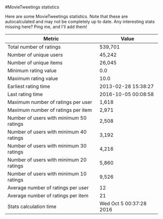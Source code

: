 #MovieTweetings statistics

Here are some MovieTweetings statistics. Note that these are autocalculated and may not be completely up to date. Any interesting stats missing here? Ping me, and I'll add them!

Metric | Value
--- | ---
Total number of ratings                 | 539,701
Number of unique users                  | 45,242
Number of unique items                  | 26,045
Minimum rating value                    | 0.0
Maximum rating value                    | 10.0
Earliest rating time                    | 2013-02-28 15:38:27
Last rating time                        | 2016-10-05 00:08:58
Maximum number of ratings per user      | 1,618
Maximum number of ratings per item      | 2,971
Number of users with minimum 50 ratings | 2,508
Number of users with minimum 40 ratings | 3,192
Number of users with minimum 30 ratings | 4,216
Number of users with minimum 20 ratings | 5,860
Number of users with minimum 10 ratings | 9,526
Average number of ratings per user      | 12
Average number of ratings per item      | 21
Stats calculation time                  | Wed Oct  5 00:37:28 2016

